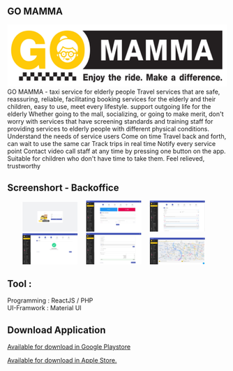 

## GO MAMMA
<img src="public/image/Gomamma_banner.jpeg">
GO MAMMA - taxi service for elderly people Travel services that are safe, reassuring, reliable, facilitating booking services for the elderly and their children, easy to use, meet every lifestyle. support outgoing life for the elderly Whether going to the mall, socializing, or going to make merit, don't worry with services that have screening standards and training staff for providing services to elderly people with different physical conditions. Understand the needs of service users Come on time Travel back and forth, can wait to use the same car Track trips in real time Notify every service point Contact video call staff at any time by pressing one button on the app. Suitable for children who don't have time to take them. Feel relieved, trustworthy

## Screenshort - Backoffice

<div align="center">
   <img src="screen/screen-000.JPG" width="25%"> &nbsp; &nbsp;
   <img src="screen/screen-001.JPG" width="25%"> &nbsp; &nbsp;
   <img src="screen/screen-002.JPG" width="25%"> &nbsp; &nbsp;
</div>

<div align="center">
   <img src="screen/screen-003.JPG" width="25%"> &nbsp; &nbsp;
   <img src="screen/screen-006.JPG" width="25%"> &nbsp; &nbsp;
   <img src="screen/screen-007.JPG" width="25%"> &nbsp; &nbsp;
</div>

## Tool :
<p/>
<div>Programming : ReactJS / PHP </div>
<div>UI-Framwork : Material UI</div>
<p>

## Download Application

[Available for download in Google Playstore](https://play.google.com/store/apps/details?id=com.doublem.gomamma&hl=th&gl=US)

[Available for download in Apple Store.](https://apps.apple.com/th/app/go-mamma/id1633033336)
